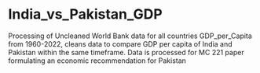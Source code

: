 # India_vs_Pakistan_GDP

Processing of Uncleaned World Bank data for all countries GDP_per_Capita from 1960-2022, cleans data to compare GDP per capita of India and Pakistan within the same timeframe.
Data is processed for MC 221 paper formulating an economic recommendation for Pakistan
